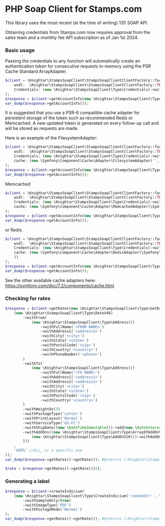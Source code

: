 # PHP Soap Client for Stamps.com
This library uses the most recent (at the time of writing) 135 SOAP API.

Obtaining credentials from Stamps.com now requires approval from the sales team and a monthly fee API subscription as of Jan 1st 2024.

### Basic usage

Passing the credentials to any function will automatically create an authentication token for consecutive requests in-memory using the PSR Cache Standard ArrayAdapter.

```PHP
$client = \Knightar\StampsSoapClient\StampsSoapClientClientFactory::factory(
    wsdl:  \Knightar\StampsSoapClient\StampsSoapClientClientFactory::TESTING_WSDL,
    Credentials: (new \Knightar\StampsSoapClient\Type\Credentials)->withIntegrationID($id)->withUsername($username)->withPassword($password),
);
$response = $client->getAccountInfo(new \Knightar\StampsSoapClient\Type\GetAccountInfo());
var_dump($response->getAccountInfo());
```

It is suggested that you use a PSR-6 compatible cache adapter for persistent storage of the token such as recommended Redis or Memcached. A new updated token is generated on every follow-up call and will be stored as requests are made.
 
Here is an example of the FilesystemAdapter:

```PHP
$client = \Knightar\StampsSoapClient\StampsSoapClientClientFactory::factory(
    wsdl:  \Knightar\StampsSoapClient\StampsSoapClientClientFactory::TESTING_WSDL,
    Credentials: (new \Knightar\StampsSoapClient\Type\Credentials)->withIntegrationID($id)->withUsername($username)->withPassword($password),
    cache: (new \Symfony\Component\Cache\Adapter\FilesystemAdapter('', 60 * 60 * 24 * 30, __DIR__ . '/cache'))
);
$response = $client->getAccountInfo(new \Knightar\StampsSoapClient\Type\GetAccountInfo());
var_dump($response->getAccountInfo());
```

Memcached

```PHP
$client = \Knightar\StampsSoapClient\StampsSoapClientClientFactory::factory(
    wsdl:  \Knightar\StampsSoapClient\StampsSoapClientClientFactory::TESTING_WSDL,
    Credentials: (new \Knightar\StampsSoapClient\Type\Credentials)->withIntegrationID($id)->withUsername($username)->withPassword($password),
    cache: (new \Symfony\Component\Cache\Adapter\MemcachedAdapter(\Symfony\Component\Cache\Adapter\MemcachedAdapter::createConnection('memcached://localhost')))
);
$response = $client->getAccountInfo(new \Knightar\StampsSoapClient\Type\GetAccountInfo());
var_dump($response->getAccountInfo());
```

 or Redis.

```PHP
$client = \Knightar\StampsSoapClient\StampsSoapClientClientFactory::factory(
    wsdl:  \Knightar\StampsSoapClient\StampsSoapClientClientFactory::TESTING_WSDL,
    Credentials: (new \Knightar\StampsSoapClient\Type\Credentials)->withIntegrationID($id)->withUsername($username)->withPassword($password),
    cache: (new \Symfony\Component\Cache\Adapter\RedisAdapter(\Symfony\Component\Cache\Adapter\RedisAdapter::createConnection('redis://localhost')
    ))
);
$response = $client->getAccountInfo(new \Knightar\StampsSoapClient\Type\GetAccountInfo());
var_dump($response->getAccountInfo());
```

See the other available cache adapters here: https://symfony.com/doc/7.2/components/cache.html

### Checking for rates

```PHP
$response = $client->getRates(new \Knightar\StampsSoapClient\Type\GetRates(
    (new \Knightar\StampsSoapClient\Type\RateV46)
        ->withFrom(
            (new \Knightar\StampsSoapClient\Type\Address())
                ->withFullName('<FROM NAME>')
                ->withAddress1('<address1>')
                ->withCity('<city>')
                ->withState('<state>')
                ->withPostalCode('<zip>')
                ->withCountry('<country>')
                ->withPhoneNumber('<phone>')
        )
        ->withTo(
            (new \Knightar\StampsSoapClient\Type\Address())
                ->withFullName('<TO NAME>')
                ->withAddress1('<address1>')
                ->withAddress2('<address2>')
                ->withCity('<city>')
                ->withState('<state>')
                ->withPostalCode('<zip>')
                ->withCountry('<country>')
        )
        ->withWeightOz(3)
        ->withPackageType('Letter')
        ->withPrintLayout('Normal')
        ->withServiceType('US-FC')
        ->withShipDate((new \DateTimeImmutable())->add(new \DateInterval('P1D')))
        ->withAddOns((new \Knightar\StampsSoapClient\Type\ArrayOfAddOnV20())->withAddOnV20([
            (new \Knightar\StampsSoapClient\Type\AddOnV20())->withAddOnType('SC-A-HP') //Hide price on shipping label
        ]))
    ,
    'USPS' //ALL, or a specific one
));
var_dump($response->getRates()->getRate()); #@returns [\Knightar\StampsSoapClient\Type\RateV46, ...]

$rate = $response->getRates()->getRate()[0];
```

### Generating a label

```PHP
$response = $client->createIndicium(
    (new \Knightar\StampsSoapClient\Type\CreateIndicium('randomStr' . time(), $rate))
        ->withSampleOnly(true)
        ->withImageType('PDF')
        ->withPostageMode('Normal')
);
var_dump($response->getRates()->getRate()); #@returns [\Knightar\StampsSoapClient\Type\RateV46, ...]
```